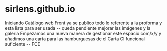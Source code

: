 # sirlens.github.io
Iniciando Catálogo web Front
ya se publico todo lo referente a la proforma y esta lista para ser usada
-- queda pendiente mejorar las imágenes y la galeria
Empezamos una nueva manera de gestionar este espacio com/x/y y añadimos una carta para las hamburguesas de cl
Carta Cl funcional suficiente -- FCE